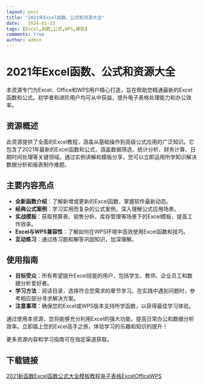 ```yaml
---
layout: post
title: "2021年Excel函数、公式和资源大全"
date:   2024-01-23
tags: [Excel,函数,公式,WPS,模板]
comments: true
author: admin
---
```

# 2021年Excel函数、公式和资源大全

本资源专门为Excel、Office和WPS用户精心打造，旨在帮助您精通最新的Excel函数和公式。初学者和进阶用户均可从中获益，提升电子表格处理能力和办公效率。

## 资源概述

此资源提供了全面的Excel教程，涵盖从基础操作到高级公式应用的广泛知识。它包含了2021年最新的Excel函数和公式，涵盖数据筛选、统计分析、财务计算、日期时间处理等关键领域。通过实例讲解和模板分享，您可以立即运用所学知识解决数据分析和报表制作难题。

## 主要内容亮点

- **全新函数介绍**：了解新增或更新的Excel函数，掌握软件最新动态。
- **经典公式案例**：学习实用而复杂的公式案例，深入理解公式应用场景。
- **实战模板**：获取预算表、销售分析、库存管理等场景下的Excel模板，提高工作效率。
- **Excel与WPS兼容性**：了解如何在WPS环境中高效使用Excel函数和技巧。
- **互动练习**：通过练习题和解答巩固知识，加深理解。

## 使用指南

- **目标受众**：所有希望提升Excel技能的用户，包括学生、教师、企业员工和数据分析爱好者。
- **学习方法**：阅读目录，选择符合您需求的章节学习。在实践中遇到问题时，参考相应部分寻求解决方案。
- **注意事项**：确保您的Excel或WPS版本支持所学函数，以获得最佳学习体验。

通过使用本资源，您将能够充分利用Excel的强大功能，提高日常办公和数据分析效率。立即踏上您的Excel高手之旅，体验学习的乐趣和知识的提升！

更多资源内容和学习指南可在指定渠道获取。

## 下载链接

[2021新函数Excel函数公式大全模板教程电子表格ExcelOfficeWPS](https://pan.quark.cn/s/92ebd92f7ede)